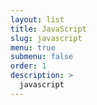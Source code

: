 ```yaml
---
layout: list
title: JavaScript
slug: javascript
menu: true
submenu: false
order: 1
description: >
  javascript
---
```

